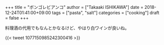 +++
title = "ボンゴレビアンコ"
author = ["Takaaki ISHIKAWA"]
date = 2018-12-24T01:41:00+09:00
tags = ["pasta", "salt"]
categories = ["cooking"]
draft = false
+++

料理酒の代用でもなんとかなるけど、やはり白ワインが良いね。

{{< tweet 1077150985242300416 >}}
